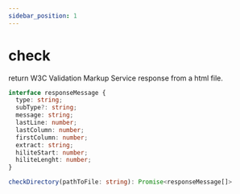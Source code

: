 ```yaml
---
sidebar_position: 1
---
```


# check

return W3C Validation Markup Service response from a html file.

```ts
interface responseMessage {
  type: string;
  subType?: string;
  message: string;
  lastLine: number;
  lastColumn: number;
  firstColumn: number;
  extract: string;
  hiliteStart: number;
  hiliteLenght: number;
}

checkDirectory(pathToFile: string): Promise<responseMessage[]>
```
